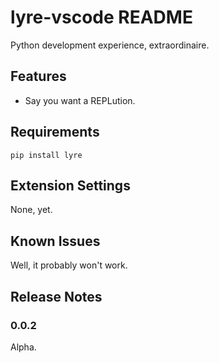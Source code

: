 # lyre-vscode README

Python development experience, extraordinaire.

## Features

- Say you want a REPLution.

## Requirements

```
pip install lyre
```
## Extension Settings

None, yet.

## Known Issues

Well, it probably won't work.

## Release Notes

### 0.0.2

Alpha.
